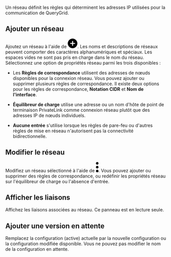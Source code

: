 Un réseau définit les règles qui déterminent les adresses IP utilisées pour la communication de QueryGrid.

Ajouter un réseau
-----------------

Ajoutez un réseau à l'aide de ![Plus icon to add item](Images/ebt1659745488877.svg). Les noms et descriptions de réseaux peuvent comporter des caractères alphanumériques et spéciaux. Les espaces vides ne sont pas pris en charge dans le nom du réseau. Sélectionnez une option de propriétés réseau parmi les trois disponibles :

-   Les **Règles de correspondance** utilisent des adresses de nœuds disponibles pour la connexion réseau. Vous pouvez ajouter ou supprimer plusieurs règles de correspondance. Il existe deux options pour les règles de correspondance, **Notation CIDR** et **Nom de l'interface**.

-   **Équilibreur de charge** utilise une adresse ou un nom d'hôte de point de terminaison PrivateLink comme connexion réseau plutôt que des adresses IP de nœuds individuels.

-   **Aucune entrée** s'utilise lorsque les règles de pare-feu ou d'autres règles de mise en réseau n'autorisent pas la connectivité bidirectionnelle.

Modifier le réseau
------------------

Modifiez un réseau sélectionné à l'aide de ![Kabob menu icon](Images/zsz1597101912145.svg). Vous pouvez ajouter ou supprimer des règles de correspondance, ou redéfinir les propriétés réseau sur l'équilibreur de charge ou l'absence d'entrée.

Afficher les liaisons
---------------------

Affichez les liaisons associées au réseau. Ce panneau est en lecture seule.

Ajouter une version en attente
------------------------------

Remplacez la configuration (active) actuelle par la nouvelle configuration ou la configuration modifiée disponible. Vous ne pouvez pas modifier le nom de la configuration en attente.
